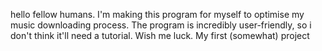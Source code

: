hello fellow humans. I'm making this program for myself to optimise my music downloading process. The program is incredibly user-friendly, so i don't think it'll need a tutorial. Wish me luck. My first (somewhat) project
